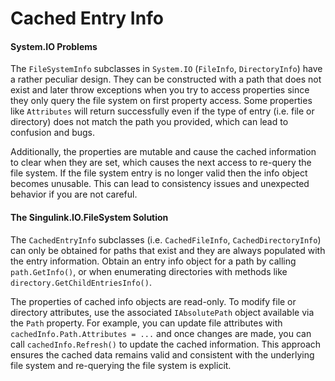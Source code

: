 <div class="article">

# Cached Entry Info

#### System.IO Problems

The `FileSystemInfo` subclasses in `System.IO` (`FileInfo`, `DirectoryInfo`) have a rather peculiar design. They can be constructed with a path that does not exist and later throw exceptions when you try to access properties since they only query the file system on first property access. Some properties like `Attributes` will return successfully even if the type of entry (i.e. file or directory) does not match the path you provided, which can lead to confusion and bugs.

Additionally, the properties are mutable and cause the cached information to clear when they are set, which causes the next access to re-query the file system. If the file system entry is no longer valid then the info object becomes unusable. This can lead to consistency issues and unexpected behavior if you are not careful.

#### The Singulink.IO.FileSystem Solution

The `CachedEntryInfo` subclasses (i.e. `CachedFileInfo`, `CachedDirectoryInfo`) can only be obtained for paths that exist and they are always populated with the entry information. Obtain an entry info object for a path by calling `path.GetInfo()`, or when enumerating directories with methods like `directory.GetChildEntriesInfo()`.

The properties of cached info objects are read-only. To modify file or directory attributes, use the associated `IAbsolutePath` object available via the `Path` property. For example, you can update file attributes with `cachedInfo.Path.Attributes = ...` and once changes are made, you can call `cachedInfo.Refresh()` to update the cached information. This approach ensures the cached data remains valid and consistent with the underlying file system and re-querying the file system is explicit.

</div>
